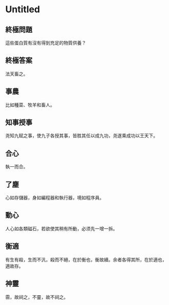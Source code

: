 # Untitled

## 終極問題

這些蛋白質有沒有得到充足的物質供養？

## 終極答案

法天畜之。

## 事農

比如種菜、牧羊和畜人。

## 知事授事

尧知九赋之事，使九子各授其事，皆胜其任以成九功，尧遂乘成功以王天下。

## 合心

執一而合。

## 了塵

心如存儲器，身如編程器和執行器，境如程序員。

## 動心

人心如各類磁石，若欲使其稍有所動，必须先一增一拆。

## 衡適

有生有殺，生而不汎，殺而不絕，在於衡也，衡故續。余者各得其所，在於適也，適故存。

## 神靈

霛，故祠之，不靈，故不祠之。
